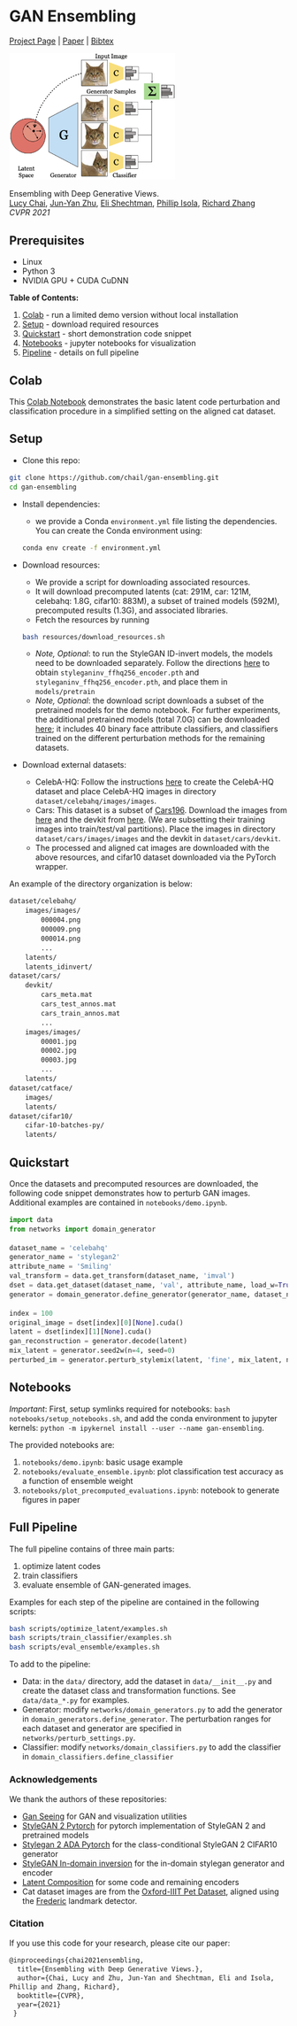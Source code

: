 # GAN Ensembling
[Project Page](https://chail.github.io/gan-ensembling/) | [Paper](./)  | [Bibtex](https://chail.github.io/gan-ensembling/bibtex.txt)

<img src='img/teaser.jpeg' width=300> 

Ensembling with Deep Generative Views. \
[Lucy Chai](http://people.csail.mit.edu/lrchai/), [Jun-Yan Zhu](https://www.cs.cmu.edu/~junyanz/), [Eli Shechtman](https://research.adobe.com/person/eli-shechtman/), [Phillip Isola](http://web.mit.edu/phillipi/), [Richard Zhang](https://richzhang.github.io/) \
*CVPR 2021* 

## Prerequisites
- Linux
- Python 3
- NVIDIA GPU + CUDA CuDNN

**Table of Contents:**<br>
1. [Colab](#colab) - run a limited demo version without local installation
2. [Setup](#setup) - download required resources<br>
3. [Quickstart](#quickstart) - short demonstration code snippet<br>
4. [Notebooks](#notebooks) - jupyter notebooks for visualization<br>
5. [Pipeline](#pipeline) - details on full pipeline<br>

## Colab

<a name="colab"/>

This [Colab Notebook](https://colab.research.google.com/drive/1-qZBjn07KlWv27kKQGaKOXMBgP-Fb0Ws?usp=sharing) demonstrates the basic latent code perturbation and classification procedure in a simplified setting on the aligned cat dataset. 

<a name="setup"/>

## Setup

- Clone this repo:
```bash
git clone https://github.com/chail/gan-ensembling.git
cd gan-ensembling
```

- Install dependencies:
	- we provide a Conda `environment.yml` file listing the dependencies. You can create the Conda environment using: 
	```bash
	conda env create -f environment.yml
	```


- Download resources:
	- We provide a script for downloading associated resources. 
	- It will download precomputed latents (cat: 291M, car: 121M, celebahq: 1.8G, cifar10: 883M), a subset of trained models (592M), precomputed results (1.3G), and associated libraries. 
	- Fetch the resources by running 

	```bash
	bash resources/download_resources.sh
	```

	-  *Note, Optional*: to run the StyleGAN ID-invert models, the models need to be downloaded separately. Follow the directions [here](https://github.com/genforce/idinvert_pytorch) to obtain `styleganinv_ffhq256_encoder.pth` and `styleganinv_ffhq256_encoder.pth`, and place them in `models/pretrain`
	-  *Note, Optional*: the download script downloads a subset of the pretrained models for the demo notebook. For further experiments, the additional pretrained models (total 7.0G) can be downloaded [here](http://latent-composition.csail.mit.edu/other_projects/gan_ensembling/zips/pretrained_classifiers.zip); it includes 40 binary face attribute classifiers, and classifiers trained on the different perturbation methods for the remaining datasets.


- Download external datasets:
	- CelebA-HQ: Follow the instructions [here](https://github.com/tkarras/progressive_growing_of_gans) to create the CelebA-HQ dataset and place CelebA-HQ images in directory `dataset/celebahq/images/images`.
	- Cars: This dataset is a subset of [Cars196](https://ai.stanford.edu/~jkrause/cars/car_dataset.html). Download the images from [here](http://imagenet.stanford.edu/internal/car196/cars_train.tgz) and the devkit from [here](https://ai.stanford.edu/~jkrause/cars/car_devkit.tgz). (We are subsetting their training images into train/test/val partitions). Place the images in directory `dataset/cars/images/images` and the devkit in `dataset/cars/devkit`.
	- The processed and aligned cat images are downloaded with the above resources, and cifar10 dataset downloaded via the PyTorch wrapper.

An example of the directory organization is below:
```bash
dataset/celebahq/
	images/images/
		000004.png
		000009.png
		000014.png
		...
	latents/
	latents_idinvert/
dataset/cars/
	devkit/
		cars_meta.mat
		cars_test_annos.mat 
		cars_train_annos.mat 
		...
	images/images/
		00001.jpg
		00002.jpg
		00003.jpg
		...
	latents/
dataset/catface/
	images/
	latents/
dataset/cifar10/
	cifar-10-batches-py/
	latents/
```

<a name="quickstart"/>

## Quickstart

Once the datasets and precomputed resources are downloaded, the following code snippet demonstrates how to perturb GAN images. Additional examples are contained in `notebooks/demo.ipynb`.

```python
import data
from networks import domain_generator

dataset_name = 'celebahq'
generator_name = 'stylegan2'
attribute_name = 'Smiling'
val_transform = data.get_transform(dataset_name, 'imval')
dset = data.get_dataset(dataset_name, 'val', attribute_name, load_w=True, transform=val_transform)
generator = domain_generator.define_generator(generator_name, dataset_name)

index = 100
original_image = dset[index][0][None].cuda()
latent = dset[index][1][None].cuda()
gan_reconstruction = generator.decode(latent)
mix_latent = generator.seed2w(n=4, seed=0)
perturbed_im = generator.perturb_stylemix(latent, 'fine', mix_latent, n=4)
```

<a name="notebooks"/>

## Notebooks
*Important*: First, setup symlinks required for notebooks: `bash notebooks/setup_notebooks.sh`, and add the conda environment to jupyter kernels: `python -m ipykernel install --user --name gan-ensembling`. 

The provided notebooks are:
1. `notebooks/demo.ipynb`: basic usage example
2. `notebooks/evaluate_ensemble.ipynb`: plot classification test accuracy as a function of ensemble weight
3. `notebooks/plot_precomputed_evaluations.ipynb`: notebook to generate figures in paper

<a name="pipeline"/>

## Full Pipeline

The full pipeline contains of three main parts: 
1. optimize latent codes
2. train classifiers
3. evaluate ensemble of GAN-generated images.

Examples for each step of the pipeline are contained in the following scripts:

```bash
bash scripts/optimize_latent/examples.sh
bash scripts/train_classifier/examples.sh
bash scripts/eval_ensemble/examples.sh
```

To add to the pipeline:
- Data: in the `data/` directory, add the dataset in `data/__init__.py`  and create the dataset class and transformation functions. See `data/data_*.py` for examples.
- Generator: modify `networks/domain_generators.py` to add the generator in `domain_generators.define_generator`. The perturbation ranges for each dataset and generator are specified in `networks/perturb_settings.py`.
- Classifier: modify `networks/domain_classifiers.py` to add the classifier in `domain_classifiers.define_classifier`

### Acknowledgements

We thank the authors of these repositories:
- [Gan Seeing](https://github.com/davidbau/ganseeing) for GAN and visualization utilities
- [StyleGAN 2 Pytorch](https://github.com/rosinality/stylegan2-pytorch) for pytorch implementation of StyleGAN 2 and pretrained models
- [Stylegan 2 ADA Pytorch](https://github.com/NVlabs/stylegan2-ada-pytorch) for the class-conditional StyleGAN 2 CIFAR10 generator
- [StyleGAN In-domain inversion](https://github.com/genforce/idinvert_pytorch) for the in-domain stylegan generator and encoder
- [Latent Composition](https://github.com/chail/latent-composition) for some code and remaining encoders
- Cat dataset images are from the [Oxford-IIIT Pet Dataset](https://www.robots.ox.ac.uk/~vgg/data/pets/), aligned using the [Frederic](https://github.com/zylamarek/frederic) landmark detector.

### Citation
If you use this code for your research, please cite our paper:
```
@inproceedings{chai2021ensembling,
  title={Ensembling with Deep Generative Views.},
  author={Chai, Lucy and Zhu, Jun-Yan and Shechtman, Eli and Isola, Phillip and Zhang, Richard},
  booktitle={CVPR},
  year={2021}
 }
```
